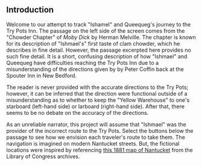 ## Introduction

Welcome to our attempt to track "Ishamel" and Queequeg's journey to the Try Pots Inn. The passage on the left side of the screen comes from the "Chowder Chapter" of _Moby Dick_ by Herman Melville. The chapter is known for its description of "Ishmael's" first taste of clam chowder, which he describes in fine detail. However, the passage excerpted here provides no such fine detail. It is a short, confusing description of how "Ishmael" and Queequeg have difficulties reaching the Try Pots Inn due to a misunderstanding of the directions given by by Peter Coffin back at the Spouter Inn in New Bedford.

The reader is never provided with the accurate directions to the Try Pots; however, it can be inferred that the direction were functional outside of a misunderstanding as to whether to keep the "Yellow Warehouse" to one's starboard (left-hand side) or larboard (right-hand side). After that, there seems to be no debate on the accuracy of the directions.

As an unreliable narrator, this project will assume that "Ishmael" was the provider of the incorrect route to the Try Pots. Select the buttons below the passage to see how we envision each traveler's route to take them. The navigation is imagined on modern Nantucket streets. But, the fictional locations were inspired by referencing [this 1881 map of Nantucket](https://www.loc.gov/item/75694593/) from the Library of Congress archives. 
